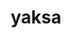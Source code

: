 ---
title: "yaksa"
layout: cache
categories: [package, develop]
meta: {"compilers": ["apple-clang@16.0.0", "gcc@11.4.0", "gcc@12.3.0", "gcc@12.4.0", "gcc@7.5.0"], "num_specs": 92, "num_specs_by_stack": {"aws-pcluster-neoverse_v1": 8, "build_systems": 6, "e4s": 28, "e4s-neoverse-v2": 24, "e4s-rocm-external": 12, "hep": 8, "ml-darwin-aarch64-mps": 14, "root": 92, "tutorial": 12}, "oss": ["amzn2", "sequoia", "ubuntu18.04", "ubuntu22.04"], "platforms": ["darwin", "linux"], "stacks": ["aws-pcluster-neoverse_v1", "build_systems", "e4s", "e4s-neoverse-v2", "e4s-rocm-external", "hep", "ml-darwin-aarch64-mps", "root", "tutorial"], "targets": ["aarch64", "neoverse_v1", "neoverse_v2", "x86_64_v3"], "versions": ["0.3"]}
spec_details: [{"compiler": "gcc@11.4.0", "hash": "2a4dlp7rzvclhi3zwxt2np6bjj6vgzdl", "os": "ubuntu22.04", "platform": "linux", "size": "-", "stacks": ["e4s", "root"], "target": "x86_64_v3", "variants": ["build_system=autotools", "~cuda", "~level_zero", "~rocm"], "versions": ["0.3"]}, {"compiler": "gcc@11.4.0", "hash": "37e3zxclxefjgv2tpejoxeiwnczpwmpu", "os": "ubuntu22.04", "platform": "linux", "size": "-", "stacks": ["e4s", "root"], "target": "x86_64_v3", "variants": ["build_system=autotools", "~cuda", "~level_zero", "~rocm"], "versions": ["0.3"]}, {"compiler": "gcc@11.4.0", "hash": "37iecvcpze7wvwdt46nryd6w5dls5p64", "os": "ubuntu22.04", "platform": "linux", "size": "-", "stacks": ["e4s-neoverse-v2", "root"], "target": "neoverse_v2", "variants": ["build_system=autotools", "~cuda", "~level_zero", "~rocm"], "versions": ["0.3"]}, {"compiler": "gcc@11.4.0", "hash": "3gndxxrzrhh22r4r24husg7jnhcdeaim", "os": "ubuntu22.04", "platform": "linux", "size": "-", "stacks": ["e4s-neoverse-v2", "root"], "target": "neoverse_v2", "variants": ["build_system=autotools", "~cuda", "~level_zero", "~rocm"], "versions": ["0.3"]}, {"compiler": "gcc@12.3.0", "hash": "3qywlt5qpfix6eezfoklzsyjqhxdzpxe", "os": "ubuntu22.04", "platform": "linux", "size": "-", "stacks": ["root", "tutorial"], "target": "x86_64_v3", "variants": ["build_system=autotools", "~cuda", "~level_zero", "~rocm"], "versions": ["0.3"]}, {"compiler": "gcc@11.4.0", "hash": "3rkoxkawnt5cf3wvhsfuotl5hygafolv", "os": "ubuntu22.04", "platform": "linux", "size": "-", "stacks": ["e4s", "root"], "target": "x86_64_v3", "variants": ["build_system=autotools", "~cuda", "~level_zero", "~rocm"], "versions": ["0.3"]}, {"compiler": "gcc@12.4.0", "hash": "3xqubhpqq44v5njlklr2xsgwhtdsdjfm", "os": "amzn2", "platform": "linux", "size": "-", "stacks": ["aws-pcluster-neoverse_v1", "root"], "target": "neoverse_v1", "variants": ["build_system=autotools", "~cuda", "~level_zero", "~rocm"], "versions": ["0.3"]}, {"compiler": "gcc@11.4.0", "hash": "46v237gzmyqqltwabaaofu2msq564rx6", "os": "ubuntu22.04", "platform": "linux", "size": "-", "stacks": ["e4s", "e4s-rocm-external", "root"], "target": "x86_64_v3", "variants": ["build_system=autotools", "~cuda", "~level_zero", "~rocm"], "versions": ["0.3"]}, {"compiler": "apple-clang@16.0.0", "hash": "4wdsjmnwjdci7wtycqdkl6xoepcw3shp", "os": "sequoia", "platform": "darwin", "size": "-", "stacks": ["ml-darwin-aarch64-mps", "root"], "target": "aarch64", "variants": ["build_system=autotools", "~cuda", "~level_zero", "~rocm"], "versions": ["0.3"]}, {"compiler": "gcc@11.4.0", "hash": "4yl63iafm2rn6nazvr6qiej37muz32ac", "os": "ubuntu22.04", "platform": "linux", "size": "-", "stacks": ["e4s", "root"], "target": "x86_64_v3", "variants": ["build_system=autotools", "~cuda", "~level_zero", "~rocm"], "versions": ["0.3"]}, {"compiler": "gcc@11.4.0", "hash": "5hyoldyqsolkk45lpfhikmkwjamixt45", "os": "ubuntu22.04", "platform": "linux", "size": "-", "stacks": ["e4s", "root"], "target": "x86_64_v3", "variants": ["build_system=autotools", "~cuda", "~level_zero", "~rocm"], "versions": ["0.3"]}, {"compiler": "apple-clang@16.0.0", "hash": "5t2dropv3tptuz5s6zlwfnmjgq56kgj5", "os": "sequoia", "platform": "darwin", "size": "-", "stacks": ["ml-darwin-aarch64-mps", "root"], "target": "aarch64", "variants": ["build_system=autotools", "~cuda", "~level_zero", "~rocm"], "versions": ["0.3"]}, {"compiler": "apple-clang@16.0.0", "hash": "6ktw6hrvsx2tnm4mgcloxfhvdvybkfdv", "os": "sequoia", "platform": "darwin", "size": "-", "stacks": ["ml-darwin-aarch64-mps", "root"], "target": "aarch64", "variants": ["build_system=autotools", "~cuda", "~level_zero", "~rocm"], "versions": ["0.3"]}, {"compiler": "gcc@11.4.0", "hash": "7dqfh7vmscel6rg4e3y6cbxwiwrzakdd", "os": "ubuntu22.04", "platform": "linux", "size": "-", "stacks": ["e4s-neoverse-v2", "root"], "target": "neoverse_v2", "variants": ["build_system=autotools", "~cuda", "~level_zero", "~rocm"], "versions": ["0.3"]}, {"compiler": "gcc@11.4.0", "hash": "7hduydsmlxj4h4ljqaiyszuhisczup7q", "os": "ubuntu22.04", "platform": "linux", "size": "-", "stacks": ["hep", "root"], "target": "x86_64_v3", "variants": ["build_system=autotools", "~cuda", "~level_zero", "~rocm"], "versions": ["0.3"]}, {"compiler": "gcc@7.5.0", "hash": "7ubktfifeh45fx4ejhaare5xyz6brzf7", "os": "ubuntu18.04", "platform": "linux", "size": "-", "stacks": ["build_systems", "root"], "target": "x86_64_v3", "variants": ["build_system=autotools", "~cuda", "~level_zero", "~rocm"], "versions": ["0.3"]}, {"compiler": "gcc@12.3.0", "hash": "a42ifcemye4y3jrxto4anb3u4qzmpfr2", "os": "ubuntu22.04", "platform": "linux", "size": "-", "stacks": ["root", "tutorial"], "target": "x86_64_v3", "variants": ["build_system=autotools", "~cuda", "~level_zero", "~rocm"], "versions": ["0.3"]}, {"compiler": "gcc@11.4.0", "hash": "a5w5bofsazjeuuqt2o3id2nlru4z3qun", "os": "ubuntu22.04", "platform": "linux", "size": "-", "stacks": ["hep", "root"], "target": "x86_64_v3", "variants": ["build_system=autotools", "~cuda", "~level_zero", "~rocm"], "versions": ["0.3"]}, {"compiler": "gcc@12.4.0", "hash": "bctsut6rjh6xa77kgkewjvgi6q526jta", "os": "amzn2", "platform": "linux", "size": "-", "stacks": ["aws-pcluster-neoverse_v1", "root"], "target": "neoverse_v1", "variants": ["build_system=autotools", "~cuda", "~level_zero", "~rocm"], "versions": ["0.3"]}, {"compiler": "apple-clang@16.0.0", "hash": "cwkz4lqzlw5g3u3r47dd46lhb7e2vwag", "os": "sequoia", "platform": "darwin", "size": "-", "stacks": ["ml-darwin-aarch64-mps", "root"], "target": "aarch64", "variants": ["build_system=autotools", "~cuda", "~level_zero", "~rocm"], "versions": ["0.3"]}, {"compiler": "gcc@11.4.0", "hash": "cwqtxgiw3pvb5fju57lcd3wwfa7nibag", "os": "ubuntu22.04", "platform": "linux", "size": "-", "stacks": ["e4s-neoverse-v2", "root"], "target": "neoverse_v2", "variants": ["build_system=autotools", "~cuda", "~level_zero", "~rocm"], "versions": ["0.3"]}, {"compiler": "gcc@11.4.0", "hash": "d4los5tw5j25raywekac6gxtlc3fygll", "os": "ubuntu22.04", "platform": "linux", "size": "-", "stacks": ["e4s", "e4s-rocm-external", "root", "tutorial"], "target": "x86_64_v3", "variants": ["build_system=autotools", "~cuda", "~level_zero", "~rocm"], "versions": ["0.3"]}, {"compiler": "gcc@11.4.0", "hash": "deptz53hcah24c2nu36qjceufvoeuvmu", "os": "ubuntu22.04", "platform": "linux", "size": "-", "stacks": ["e4s", "e4s-rocm-external", "hep", "root"], "target": "x86_64_v3", "variants": ["build_system=autotools", "~cuda", "~level_zero", "~rocm"], "versions": ["0.3"]}, {"compiler": "apple-clang@16.0.0", "hash": "ebiqkzyk4sspofhjfmvw3o3vqjdwdqv6", "os": "sequoia", "platform": "darwin", "size": "-", "stacks": ["ml-darwin-aarch64-mps", "root"], "target": "aarch64", "variants": ["build_system=autotools", "~cuda", "~level_zero", "~rocm"], "versions": ["0.3"]}, {"compiler": "gcc@11.4.0", "hash": "eezmnpeobs6mj75hadv2wjyeynnfznkb", "os": "ubuntu22.04", "platform": "linux", "size": "-", "stacks": ["e4s", "root"], "target": "x86_64_v3", "variants": ["build_system=autotools", "~cuda", "~level_zero", "~rocm"], "versions": ["0.3"]}, {"compiler": "gcc@11.4.0", "hash": "efig5e4gbqvbpk2avgekieb6kghjr2s6", "os": "ubuntu22.04", "platform": "linux", "size": "-", "stacks": ["e4s", "e4s-rocm-external", "hep", "root", "tutorial"], "target": "x86_64_v3", "variants": ["build_system=autotools", "~cuda", "~level_zero", "~rocm"], "versions": ["0.3"]}, {"compiler": "gcc@11.4.0", "hash": "ej454z2te2ieowslr2nnumenzayd4bwx", "os": "ubuntu22.04", "platform": "linux", "size": "-", "stacks": ["e4s-neoverse-v2", "root"], "target": "neoverse_v2", "variants": ["build_system=autotools", "~cuda", "~level_zero", "~rocm"], "versions": ["0.3"]}, {"compiler": "gcc@12.4.0", "hash": "fhbsasyjhaqhq2rx6fe3ees2bjmsxlxa", "os": "amzn2", "platform": "linux", "size": "-", "stacks": ["aws-pcluster-neoverse_v1", "root"], "target": "neoverse_v1", "variants": ["build_system=autotools", "~cuda", "~level_zero", "~rocm"], "versions": ["0.3"]}, {"compiler": "gcc@11.4.0", "hash": "g4n7nczadsdmfjvpy4dzih5hanidhjbw", "os": "ubuntu22.04", "platform": "linux", "size": "-", "stacks": ["e4s-neoverse-v2", "root"], "target": "neoverse_v2", "variants": ["build_system=autotools", "~cuda", "~level_zero", "~rocm"], "versions": ["0.3"]}, {"compiler": "gcc@11.4.0", "hash": "gcwuaozfa5z5xwvpc7l6el2pqkx2kzic", "os": "ubuntu22.04", "platform": "linux", "size": "-", "stacks": ["e4s-neoverse-v2", "root"], "target": "neoverse_v2", "variants": ["build_system=autotools", "~cuda", "~level_zero", "~rocm"], "versions": ["0.3"]}, {"compiler": "gcc@12.4.0", "hash": "gxk6z6xovfqukdzmxelrano42626cen2", "os": "amzn2", "platform": "linux", "size": "-", "stacks": ["aws-pcluster-neoverse_v1", "root"], "target": "neoverse_v1", "variants": ["build_system=autotools", "~cuda", "~level_zero", "~rocm"], "versions": ["0.3"]}, {"compiler": "gcc@11.4.0", "hash": "h4jprj6vzkc456pc6pzsj7y25oqsmzkc", "os": "ubuntu22.04", "platform": "linux", "size": "-", "stacks": ["e4s-neoverse-v2", "root"], "target": "neoverse_v2", "variants": ["build_system=autotools", "~cuda", "~level_zero", "~rocm"], "versions": ["0.3"]}, {"compiler": "gcc@11.4.0", "hash": "hmrxxlrewszdrbx3guzqszjyeo4tzyrs", "os": "ubuntu22.04", "platform": "linux", "size": "-", "stacks": ["e4s-neoverse-v2", "root"], "target": "neoverse_v2", "variants": ["build_system=autotools", "~cuda", "~level_zero", "~rocm"], "versions": ["0.3"]}, {"compiler": "gcc@11.4.0", "hash": "hzvggdonnpxbhsysgu6qbkliwefmsjol", "os": "ubuntu22.04", "platform": "linux", "size": "-", "stacks": ["e4s-neoverse-v2", "root"], "target": "neoverse_v2", "variants": ["build_system=autotools", "~cuda", "~level_zero", "~rocm"], "versions": ["0.3"]}, {"compiler": "gcc@12.3.0", "hash": "i7snh52uh6wy7j4u66mnedzyofwd2rys", "os": "ubuntu22.04", "platform": "linux", "size": "-", "stacks": ["root", "tutorial"], "target": "x86_64_v3", "variants": ["build_system=autotools", "~cuda", "~level_zero", "~rocm"], "versions": ["0.3"]}, {"compiler": "gcc@11.4.0", "hash": "igomppkmqkhppdgfzfirkfi2oqqawnn6", "os": "ubuntu22.04", "platform": "linux", "size": "-", "stacks": ["e4s-neoverse-v2", "root"], "target": "neoverse_v2", "variants": ["build_system=autotools", "~cuda", "~level_zero", "~rocm"], "versions": ["0.3"]}, {"compiler": "apple-clang@16.0.0", "hash": "jai6gnb2l4szqdqyrikthnohm5nfe5td", "os": "sequoia", "platform": "darwin", "size": "-", "stacks": ["ml-darwin-aarch64-mps", "root"], "target": "aarch64", "variants": ["build_system=autotools", "~cuda", "~level_zero", "~rocm"], "versions": ["0.3"]}, {"compiler": "apple-clang@16.0.0", "hash": "jby2easusy4xuuvew7p7ugepq2cfocxb", "os": "sequoia", "platform": "darwin", "size": "-", "stacks": ["ml-darwin-aarch64-mps", "root"], "target": "aarch64", "variants": ["build_system=autotools", "~cuda", "~level_zero", "~rocm"], "versions": ["0.3"]}, {"compiler": "gcc@11.4.0", "hash": "jm4bxjcm5tpuw6trnhrwc7yt2uvqu7sp", "os": "ubuntu22.04", "platform": "linux", "size": "-", "stacks": ["e4s", "e4s-rocm-external", "root", "tutorial"], "target": "x86_64_v3", "variants": ["build_system=autotools", "~cuda", "~level_zero", "~rocm"], "versions": ["0.3"]}, {"compiler": "gcc@12.4.0", "hash": "jr6q6kzil5p7vc6olbvukucnp3qxr7fx", "os": "amzn2", "platform": "linux", "size": "-", "stacks": ["aws-pcluster-neoverse_v1", "root"], "target": "neoverse_v1", "variants": ["build_system=autotools", "~cuda", "~level_zero", "~rocm"], "versions": ["0.3"]}, {"compiler": "gcc@11.4.0", "hash": "jra7b2unrv7mceqot3cbo4wejudnr6nu", "os": "ubuntu22.04", "platform": "linux", "size": "-", "stacks": ["e4s-neoverse-v2", "root"], "target": "neoverse_v2", "variants": ["build_system=autotools", "~cuda", "~level_zero", "~rocm"], "versions": ["0.3"]}, {"compiler": "gcc@11.4.0", "hash": "jvrmdwoddc5k3uj5y4ok4kwfo7vgseap", "os": "ubuntu22.04", "platform": "linux", "size": "-", "stacks": ["e4s", "e4s-rocm-external", "root"], "target": "x86_64_v3", "variants": ["build_system=autotools", "~cuda", "~level_zero", "~rocm"], "versions": ["0.3"]}, {"compiler": "gcc@11.4.0", "hash": "k2frwauddxggm6fvsmyoc7e2tkgsdddx", "os": "ubuntu22.04", "platform": "linux", "size": "-", "stacks": ["e4s-neoverse-v2", "root"], "target": "neoverse_v2", "variants": ["build_system=autotools", "~cuda", "~level_zero", "~rocm"], "versions": ["0.3"]}, {"compiler": "gcc@11.4.0", "hash": "kbkoakoq3rziplnoxujrv7juhtsahv7l", "os": "ubuntu22.04", "platform": "linux", "size": "-", "stacks": ["e4s-neoverse-v2", "root"], "target": "neoverse_v2", "variants": ["build_system=autotools", "~cuda", "~level_zero", "~rocm"], "versions": ["0.3"]}, {"compiler": "apple-clang@16.0.0", "hash": "kp7thq3r5f23y2qxhcautc4kbql5mkew", "os": "sequoia", "platform": "darwin", "size": "-", "stacks": ["ml-darwin-aarch64-mps", "root"], "target": "aarch64", "variants": ["build_system=autotools", "~cuda", "~level_zero", "~rocm"], "versions": ["0.3"]}, {"compiler": "gcc@11.4.0", "hash": "kwq5k5dxr6yjpttqykoqfmerepeic53n", "os": "ubuntu22.04", "platform": "linux", "size": "-", "stacks": ["hep", "root"], "target": "x86_64_v3", "variants": ["build_system=autotools", "~cuda", "~level_zero", "~rocm"], "versions": ["0.3"]}, {"compiler": "gcc@12.4.0", "hash": "ldjaz4nflzk2smhvuzs64xj5ugwvutka", "os": "amzn2", "platform": "linux", "size": "-", "stacks": ["aws-pcluster-neoverse_v1", "root"], "target": "neoverse_v1", "variants": ["build_system=autotools", "~cuda", "~level_zero", "~rocm"], "versions": ["0.3"]}, {"compiler": "gcc@11.4.0", "hash": "lmyuabmkcescazff3fccbd4lscd34kg5", "os": "ubuntu22.04", "platform": "linux", "size": "-", "stacks": ["e4s", "root"], "target": "x86_64_v3", "variants": ["build_system=autotools", "~cuda", "~level_zero", "~rocm"], "versions": ["0.3"]}, {"compiler": "apple-clang@16.0.0", "hash": "md6rqibdzccw7eqpqn5u4hgn2id5zqmh", "os": "sequoia", "platform": "darwin", "size": "-", "stacks": ["ml-darwin-aarch64-mps", "root"], "target": "aarch64", "variants": ["build_system=autotools", "~cuda", "~level_zero", "~rocm"], "versions": ["0.3"]}, {"compiler": "gcc@11.4.0", "hash": "mghdzrcexo4jbx5xqtov3yoafn7zfvfd", "os": "ubuntu22.04", "platform": "linux", "size": "-", "stacks": ["e4s", "root"], "target": "x86_64_v3", "variants": ["build_system=autotools", "~cuda", "~level_zero", "~rocm"], "versions": ["0.3"]}, {"compiler": "gcc@11.4.0", "hash": "mijlgeu64yfpwsrwlsfxvu46ktf5us4h", "os": "ubuntu22.04", "platform": "linux", "size": "-", "stacks": ["e4s", "root"], "target": "x86_64_v3", "variants": ["build_system=autotools", "~cuda", "~level_zero", "~rocm"], "versions": ["0.3"]}, {"compiler": "gcc@11.4.0", "hash": "mnrq34f2zy6xvrama3acaecgtdgvg55e", "os": "ubuntu22.04", "platform": "linux", "size": "-", "stacks": ["e4s-neoverse-v2", "root"], "target": "neoverse_v2", "variants": ["build_system=autotools", "~cuda", "~level_zero", "~rocm"], "versions": ["0.3"]}, {"compiler": "gcc@11.4.0", "hash": "mogfb7m3sfkqfnt4ypelb64zlrygk6cj", "os": "ubuntu22.04", "platform": "linux", "size": "-", "stacks": ["e4s", "e4s-rocm-external", "root", "tutorial"], "target": "x86_64_v3", "variants": ["build_system=autotools", "~cuda", "~level_zero", "~rocm"], "versions": ["0.3"]}, {"compiler": "gcc@11.4.0", "hash": "nrmfbz2slxjgba67vjnqfps76slthkh6", "os": "ubuntu22.04", "platform": "linux", "size": "-", "stacks": ["e4s", "root"], "target": "x86_64_v3", "variants": ["build_system=autotools", "~cuda", "~level_zero", "~rocm"], "versions": ["0.3"]}, {"compiler": "apple-clang@16.0.0", "hash": "nrrlig3rfof7ykns2twhl73zo2spfz4e", "os": "sequoia", "platform": "darwin", "size": "-", "stacks": ["ml-darwin-aarch64-mps", "root"], "target": "aarch64", "variants": ["build_system=autotools", "~cuda", "~level_zero", "~rocm"], "versions": ["0.3"]}, {"compiler": "gcc@11.4.0", "hash": "nxfswvqpavnn4f7frpnemkpltxyoyhvf", "os": "ubuntu22.04", "platform": "linux", "size": "-", "stacks": ["hep", "root"], "target": "x86_64_v3", "variants": ["build_system=autotools", "~cuda", "~level_zero", "~rocm"], "versions": ["0.3"]}, {"compiler": "gcc@11.4.0", "hash": "o4uujpncfuvi6aaaci7vsw35eya7e2ui", "os": "ubuntu22.04", "platform": "linux", "size": "-", "stacks": ["e4s-neoverse-v2", "root"], "target": "neoverse_v2", "variants": ["build_system=autotools", "~cuda", "~level_zero", "~rocm"], "versions": ["0.3"]}, {"compiler": "gcc@11.4.0", "hash": "oz4rregkgz7lgjxd2pc5gutyz2q2zuxx", "os": "ubuntu22.04", "platform": "linux", "size": "-", "stacks": ["e4s", "root"], "target": "x86_64_v3", "variants": ["build_system=autotools", "~cuda", "~level_zero", "~rocm"], "versions": ["0.3"]}, {"compiler": "gcc@11.4.0", "hash": "ozfm4kdbr2ls4bkvbxohci4q73uhkbev", "os": "ubuntu22.04", "platform": "linux", "size": "-", "stacks": ["e4s", "e4s-rocm-external", "root", "tutorial"], "target": "x86_64_v3", "variants": ["build_system=autotools", "~cuda", "~level_zero", "~rocm"], "versions": ["0.3"]}, {"compiler": "gcc@11.4.0", "hash": "pc463ahnubs2a7x7hrfynpecfsl4enxw", "os": "ubuntu22.04", "platform": "linux", "size": "-", "stacks": ["e4s", "e4s-rocm-external", "root"], "target": "x86_64_v3", "variants": ["build_system=autotools", "~cuda", "~level_zero", "~rocm"], "versions": ["0.3"]}, {"compiler": "gcc@12.4.0", "hash": "pltpmmaf3k6nbpg7f5nst2a2bxpszy2m", "os": "amzn2", "platform": "linux", "size": "-", "stacks": ["aws-pcluster-neoverse_v1", "root"], "target": "neoverse_v1", "variants": ["build_system=autotools", "~cuda", "~level_zero", "~rocm"], "versions": ["0.3"]}, {"compiler": "gcc@7.5.0", "hash": "pmn27x4plqen5ayhennnovrpmqcpcsak", "os": "ubuntu18.04", "platform": "linux", "size": "-", "stacks": ["build_systems", "root"], "target": "x86_64_v3", "variants": ["build_system=autotools", "~cuda", "~level_zero", "~rocm"], "versions": ["0.3"]}, {"compiler": "gcc@11.4.0", "hash": "pt5kuujpce7rdr2pyzw5kg7rv2vmbiex", "os": "ubuntu22.04", "platform": "linux", "size": "-", "stacks": ["e4s-neoverse-v2", "root"], "target": "neoverse_v2", "variants": ["build_system=autotools", "~cuda", "~level_zero", "~rocm"], "versions": ["0.3"]}, {"compiler": "gcc@7.5.0", "hash": "pu63b3vbhwn7z3bl7nsd5h35ug2tekcc", "os": "ubuntu18.04", "platform": "linux", "size": "-", "stacks": ["build_systems", "root"], "target": "x86_64_v3", "variants": ["build_system=autotools", "~cuda", "~level_zero", "~rocm"], "versions": ["0.3"]}, {"compiler": "gcc@7.5.0", "hash": "q7k6r76ucu4ww47xmwsq5e5f743nw3cr", "os": "ubuntu18.04", "platform": "linux", "size": "-", "stacks": ["build_systems", "root"], "target": "x86_64_v3", "variants": ["build_system=autotools", "~cuda", "~level_zero", "~rocm"], "versions": ["0.3"]}, {"compiler": "gcc@11.4.0", "hash": "qgqt2iwgvqlegxawseg2azdgmn3hizip", "os": "ubuntu22.04", "platform": "linux", "size": "-", "stacks": ["e4s", "e4s-rocm-external", "root"], "target": "x86_64_v3", "variants": ["build_system=autotools", "~cuda", "~level_zero", "~rocm"], "versions": ["0.3"]}, {"compiler": "gcc@11.4.0", "hash": "r5pvhgofrsfwq35gjmdboe4uyz6oi4jk", "os": "ubuntu22.04", "platform": "linux", "size": "-", "stacks": ["e4s-neoverse-v2", "root"], "target": "neoverse_v2", "variants": ["build_system=autotools", "~cuda", "~level_zero", "~rocm"], "versions": ["0.3"]}, {"compiler": "gcc@12.3.0", "hash": "rb7yhsjsbdns65zutxdi4xqxljb2tgyb", "os": "ubuntu22.04", "platform": "linux", "size": "-", "stacks": ["root", "tutorial"], "target": "x86_64_v3", "variants": ["build_system=autotools", "~cuda", "~level_zero", "~rocm"], "versions": ["0.3"]}, {"compiler": "gcc@11.4.0", "hash": "rlhn4gszyf3wtqumpyprfbh62mcrhhdy", "os": "ubuntu22.04", "platform": "linux", "size": "-", "stacks": ["e4s-neoverse-v2", "root"], "target": "neoverse_v2", "variants": ["build_system=autotools", "~cuda", "~level_zero", "~rocm"], "versions": ["0.3"]}, {"compiler": "apple-clang@16.0.0", "hash": "rzaglbivnydhr4sdlxbde6krslozg23a", "os": "sequoia", "platform": "darwin", "size": "-", "stacks": ["ml-darwin-aarch64-mps", "root"], "target": "aarch64", "variants": ["build_system=autotools", "~cuda", "~level_zero", "~rocm"], "versions": ["0.3"]}, {"compiler": "gcc@12.4.0", "hash": "taq3bvbowflfi2i5wutqveao6yrpa6ut", "os": "amzn2", "platform": "linux", "size": "-", "stacks": ["aws-pcluster-neoverse_v1", "root"], "target": "neoverse_v1", "variants": ["build_system=autotools", "~cuda", "~level_zero", "~rocm"], "versions": ["0.3"]}, {"compiler": "gcc@11.4.0", "hash": "tnev6awkrdtest462pxpngeqhbkrrl4d", "os": "ubuntu22.04", "platform": "linux", "size": "-", "stacks": ["hep", "root"], "target": "x86_64_v3", "variants": ["build_system=autotools", "~cuda", "~level_zero", "~rocm"], "versions": ["0.3"]}, {"compiler": "gcc@11.4.0", "hash": "tnsrtpdyu6n2tik4zrmtqz4ktuq5pxk2", "os": "ubuntu22.04", "platform": "linux", "size": "-", "stacks": ["e4s-neoverse-v2", "root"], "target": "neoverse_v2", "variants": ["build_system=autotools", "~cuda", "~level_zero", "~rocm"], "versions": ["0.3"]}, {"compiler": "gcc@12.3.0", "hash": "uq3who3zipihiybwitfpzdhx5i3le4kw", "os": "ubuntu22.04", "platform": "linux", "size": "-", "stacks": ["root", "tutorial"], "target": "x86_64_v3", "variants": ["build_system=autotools", "~cuda", "~level_zero", "~rocm"], "versions": ["0.3"]}, {"compiler": "gcc@11.4.0", "hash": "us6qyezjda4gq53zwdvplzhsxvohlhd5", "os": "ubuntu22.04", "platform": "linux", "size": "-", "stacks": ["e4s-neoverse-v2", "root"], "target": "neoverse_v2", "variants": ["build_system=autotools", "~cuda", "~level_zero", "~rocm"], "versions": ["0.3"]}, {"compiler": "gcc@11.4.0", "hash": "ush24blmtjgegzcseogfaymkdwm5k2kz", "os": "ubuntu22.04", "platform": "linux", "size": "-", "stacks": ["e4s", "e4s-rocm-external", "root"], "target": "x86_64_v3", "variants": ["build_system=autotools", "~cuda", "~level_zero", "~rocm"], "versions": ["0.3"]}, {"compiler": "gcc@11.4.0", "hash": "uw7rrdf5hljnqpwd6yvqoydjljhpb3we", "os": "ubuntu22.04", "platform": "linux", "size": "-", "stacks": ["e4s-neoverse-v2", "root"], "target": "neoverse_v2", "variants": ["build_system=autotools", "~cuda", "~level_zero", "~rocm"], "versions": ["0.3"]}, {"compiler": "gcc@11.4.0", "hash": "uylrrk2cwcbroeex5id5nc4kjif4ekux", "os": "ubuntu22.04", "platform": "linux", "size": "-", "stacks": ["hep", "root"], "target": "x86_64_v3", "variants": ["build_system=autotools", "~cuda", "~level_zero", "~rocm"], "versions": ["0.3"]}, {"compiler": "gcc@12.3.0", "hash": "v34eqyinajumssvv266nlavmzq6ygycn", "os": "ubuntu22.04", "platform": "linux", "size": "-", "stacks": ["root", "tutorial"], "target": "x86_64_v3", "variants": ["build_system=autotools", "~cuda", "~level_zero", "~rocm"], "versions": ["0.3"]}, {"compiler": "gcc@11.4.0", "hash": "vlfiqt5ul2ec7irmv3dx3jsf2zxxeqv4", "os": "ubuntu22.04", "platform": "linux", "size": "-", "stacks": ["e4s", "root"], "target": "x86_64_v3", "variants": ["build_system=autotools", "~cuda", "~level_zero", "~rocm"], "versions": ["0.3"]}, {"compiler": "gcc@11.4.0", "hash": "vyznyncez7ctjgostlijw5nwlvagq5xs", "os": "ubuntu22.04", "platform": "linux", "size": "-", "stacks": ["e4s", "root"], "target": "x86_64_v3", "variants": ["build_system=autotools", "~cuda", "~level_zero", "~rocm"], "versions": ["0.3"]}, {"compiler": "gcc@11.4.0", "hash": "w4ymgdzlcrsmpjxjsswavkd4a4xucqkl", "os": "ubuntu22.04", "platform": "linux", "size": "-", "stacks": ["e4s", "root"], "target": "x86_64_v3", "variants": ["build_system=autotools", "~cuda", "~level_zero", "~rocm"], "versions": ["0.3"]}, {"compiler": "gcc@11.4.0", "hash": "w6jfdfdrvelvdtqh6tubedpwtp5wsxx3", "os": "ubuntu22.04", "platform": "linux", "size": "-", "stacks": ["e4s-neoverse-v2", "root"], "target": "neoverse_v2", "variants": ["build_system=autotools", "~cuda", "~level_zero", "~rocm"], "versions": ["0.3"]}, {"compiler": "apple-clang@16.0.0", "hash": "werhfegvplhchsnercuuv45zprndkcqk", "os": "sequoia", "platform": "darwin", "size": "-", "stacks": ["ml-darwin-aarch64-mps", "root"], "target": "aarch64", "variants": ["build_system=autotools", "~cuda", "~level_zero", "~rocm"], "versions": ["0.3"]}, {"compiler": "apple-clang@16.0.0", "hash": "wougycjpmjeqg77j6kw55qgjxnijcoop", "os": "sequoia", "platform": "darwin", "size": "-", "stacks": ["ml-darwin-aarch64-mps", "root"], "target": "aarch64", "variants": ["build_system=autotools", "~cuda", "~level_zero", "~rocm"], "versions": ["0.3"]}, {"compiler": "gcc@11.4.0", "hash": "xqrz3pjem4bpo4qnoujcxqnljt57zwdi", "os": "ubuntu22.04", "platform": "linux", "size": "-", "stacks": ["e4s", "e4s-rocm-external", "root", "tutorial"], "target": "x86_64_v3", "variants": ["build_system=autotools", "~cuda", "~level_zero", "~rocm"], "versions": ["0.3"]}, {"compiler": "gcc@11.4.0", "hash": "xsuebqolhui22kfblwnxa5c5cenmp34z", "os": "ubuntu22.04", "platform": "linux", "size": "-", "stacks": ["e4s-neoverse-v2", "root"], "target": "neoverse_v2", "variants": ["build_system=autotools", "~cuda", "~level_zero", "~rocm"], "versions": ["0.3"]}, {"compiler": "gcc@7.5.0", "hash": "yis2gtqloa74xxvogbddoairykqhwv7m", "os": "ubuntu18.04", "platform": "linux", "size": "-", "stacks": ["build_systems", "root"], "target": "x86_64_v3", "variants": ["build_system=autotools", "~cuda", "~level_zero", "~rocm"], "versions": ["0.3"]}, {"compiler": "gcc@11.4.0", "hash": "yqfwmnjqeg464uvbr7upkfag4ltfzgvf", "os": "ubuntu22.04", "platform": "linux", "size": "-", "stacks": ["e4s", "root"], "target": "x86_64_v3", "variants": ["build_system=autotools", "~cuda", "~level_zero", "~rocm"], "versions": ["0.3"]}, {"compiler": "gcc@11.4.0", "hash": "yylakyqvmq7nvbqf72lwrhqbwowrjbyg", "os": "ubuntu22.04", "platform": "linux", "size": "-", "stacks": ["e4s", "root"], "target": "x86_64_v3", "variants": ["build_system=autotools", "~cuda", "~level_zero", "~rocm"], "versions": ["0.3"]}, {"compiler": "gcc@7.5.0", "hash": "zcx3xohi33u2xaql6tktrdsj4k6mrojq", "os": "ubuntu18.04", "platform": "linux", "size": "-", "stacks": ["build_systems", "root"], "target": "x86_64_v3", "variants": ["build_system=autotools", "~cuda", "~level_zero", "~rocm"], "versions": ["0.3"]}, {"compiler": "apple-clang@16.0.0", "hash": "zvsdi6gz2d4t6b7lnftiyjv6xvkgpcjs", "os": "sequoia", "platform": "darwin", "size": "-", "stacks": ["ml-darwin-aarch64-mps", "root"], "target": "aarch64", "variants": ["build_system=autotools", "~cuda", "~level_zero", "~rocm"], "versions": ["0.3"]}]
---